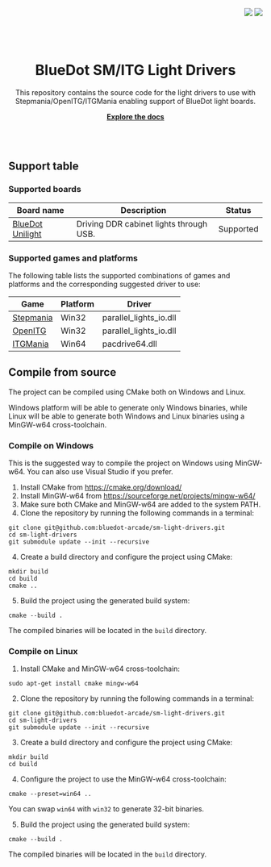 <p align="right">
    <a name="readme-top"></a>
    <a href="/LICENSE.txt"><img src="https://img.shields.io/badge/license-MIT-green" /></a> <a href=""><img src="https://img.shields.io/badge/version-0.1-green" /></a> 
</p>
<br><br>
<p align="center">
    <h1 align="center">BlueDot SM/ITG Light Drivers</h1>
    <p align="center">This repository contains the source code for the light drivers to use
with Stepmania/OpenITG/ITGMania enabling support of BlueDot light boards.</p>
    <p align="center"><strong><a href="https://docs.bluedotarcade.com/boards/bd845-pwb">Explore the docs</a></strong></p>
    <br><br>
</p>

## Support table

### Supported boards

| Board name | Description | Status |
|------------|-------------|--------|
| [BlueDot Unilight] | Driving DDR cabinet lights through USB. | Supported |

### Supported games and platforms

The following table lists the supported combinations of games and platforms and the corresponding suggested
driver to use:

| Game        | Platform | Driver                 |
|-------------|----------|------------------------|
| [Stepmania] | Win32    | parallel_lights_io.dll |
| [OpenITG]   | Win32    | parallel_lights_io.dll |
| [ITGMania]  | Win64    | pacdrive64.dll         |

## Compile from source

The project can be compiled using CMake both on Windows and Linux.

Windows platform will be able to generate only Windows binaries, while
Linux will be able to generate both Windows and Linux binaries using
a MinGW-w64 cross-toolchain.

### Compile on Windows

This is the suggested way to compile the project on Windows using
MinGW-w64. You can also use Visual Studio if you prefer.

1. Install CMake from https://cmake.org/download/
2. Install MinGW-w64 from https://sourceforge.net/projects/mingw-w64/
3. Make sure both CMake and MinGW-w64 are added to the system PATH.
3. Clone the repository by running the following commands in a terminal:

```shell
git clone git@github.com:bluedot-arcade/sm-light-drivers.git
cd sm-light-drivers
git submodule update --init --recursive
```

4. Create a build directory and configure the project using CMake:

```shell
mkdir build
cd build
cmake ..
```

5. Build the project using the generated build system:

```shell
cmake --build .
```

The compiled binaries will be located in the `build` directory.

### Compile on Linux

1. Install CMake and MinGW-w64 cross-toolchain:

```shell
sudo apt-get install cmake mingw-w64
```

2. Clone the repository by running the following commands in a terminal:

```shell
git clone git@github.com:bluedot-arcade/sm-light-drivers.git
cd sm-light-drivers
git submodule update --init --recursive
```

3. Create a build directory and configure the project using CMake:

```shell
mkdir build
cd build
```

4. Configure the project to use the MinGW-w64 cross-toolchain:

```shell
cmake --preset=win64 ..
```

You can swap `win64` with `win32` to generate 32-bit binaries.

5. Build the project using the generated build system:

```shell
cmake --build .
```

The compiled binaries will be located in the `build` directory.


[BlueDot Unilight]: https://docs.bluedotarcade.com/boards/unilight
[ITGMania]: https://www.itgmania.com/
[Stepmania]: https://www.stepmania.com/
[OpenITG]: https://github.com/openitg/openitg